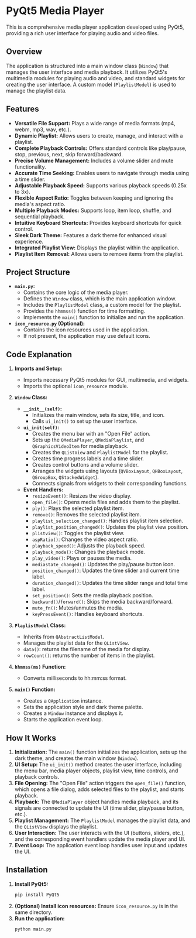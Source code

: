 # PyQt5 Media Player

This is a comprehensive media player application developed using PyQt5,
providing a rich user interface for playing audio and video files.

## Overview

The application is structured into a main window class (`Window`) that manages the user interface and media playback. It utilizes PyQt5's multimedia modules for playing audio and video, and standard widgets for creating the user interface. A custom model (`PlaylistModel`) is used to manage the playlist data.

## Features

* **Versatile File Support:** Plays a wide range of media formats (mp4, webm, mp3, wav, etc.).
* **Dynamic Playlist:** Allows users to create, manage, and interact with a playlist.
* **Complete Playback Controls:** Offers standard controls like play/pause, stop, previous, next, skip forward/backward.
* **Precise Volume Management:** Includes a volume slider and mute functionality.
* **Accurate Time Seeking:** Enables users to navigate through media using a time slider.
* **Adjustable Playback Speed:** Supports various playback speeds (0.25x to 3x).
* **Flexible Aspect Ratio:** Toggles between keeping and ignoring the media's aspect ratio.
* **Multiple Playback Modes:** Supports loop, item loop, shuffle, and sequential playback.
* **Intuitive Keyboard Shortcuts:** Provides keyboard shortcuts for quick control.
* **Sleek Dark Theme:** Features a dark theme for enhanced visual experience.
* **Integrated Playlist View:** Displays the playlist within the application.
* **Playlist Item Removal:** Allows users to remove items from the playlist.

## Project Structure

* **`main.py`:**
    * Contains the core logic of the media player.
    * Defines the `Window` class, which is the main application window.
    * Includes the `PlaylistModel` class, a custom model for the playlist.
    * Provides the `hhmmss()` function for time formatting.
    * Implements the `main()` function to initialize and run the application.
* **`icon_resource.py` (Optional):**
    * Contains the icon resources used in the application.
    * If not present, the application may use default icons.

## Code Explanation

1.  **Imports and Setup:**
    * Imports necessary PyQt5 modules for GUI, multimedia, and widgets.
    * Imports the optional `icon_resource` module.

2.  **`Window` Class:**
    * **`__init__(self)`:**
        * Initializes the main window, sets its size, title, and icon.
        * Calls `ui_init()` to set up the user interface.
    * **`ui_init(self)`:**
        * Creates the menu bar with an "Open File" action.
        * Sets up the `QMediaPlayer`, `QMediaPlaylist`, and `QGraphicsVideoItem` for media playback.
        * Creates the `QListView` and `PlaylistModel` for the playlist.
        * Creates time progress labels and a time slider.
        * Creates control buttons and a volume slider.
        * Arranges the widgets using layouts (`QVBoxLayout`, `QHBoxLayout`, `QGroupBox`, `QStackedWidget`).
        * Connects signals from widgets to their corresponding functions.
    * **Event Handlers:**
        * `resizeEvent()`: Resizes the video display.
        * `open_file()`: Opens media files and adds them to the playlist.
        * `ply()`: Plays the selected playlist item.
        * `remove()`: Removes the selected playlist item.
        * `playlist_selection_changed()`: Handles playlist item selection.
        * `playlist_position_changed()`: Updates the playlist view position.
        * `plistview()`: Toggles the playlist view.
        * `aspRatio()`: Changes the video aspect ratio.
        * `playback_speed()`: Adjusts the playback speed.
        * `playback_mode()`: Changes the playback mode.
        * `play_video()`: Plays or pauses the media.
        * `mediastate_changed()`: Updates the play/pause button icon.
        * `position_changed()`: Updates the time slider and current time label.
        * `duration_changed()`: Updates the time slider range and total time label.
        * `set_position()`: Sets the media playback position.
        * `backward()`/`forward()`: Skips the media backward/forward.
        * `mute_fn()`: Mutes/unmutes the media.
        * `keyPressEvent()`: Handles keyboard shortcuts.

3.  **`PlaylistModel` Class:**
    * Inherits from `QAbstractListModel`.
    * Manages the playlist data for the `QListView`.
    * `data()`: returns the filename of the media for display.
    * `rowCount()`: returns the number of items in the playlist.

4.  **`hhmmss(ms)` Function:**
    * Converts milliseconds to hh:mm:ss format.

5.  **`main()` Function:**
    * Creates a `QApplication` instance.
    * Sets the application style and dark theme palette.
    * Creates a `Window` instance and displays it.
    * Starts the application event loop.

## How It Works

1.  **Initialization:** The `main()` function initializes the application,
    sets up the dark theme, and creates the main window (`Window`).
2.  **UI Setup:** The `ui_init()` method creates the user interface,
    including the menu bar, media player objects, playlist view,
    time controls, and playback controls.
3.  **File Opening:** The "Open File" action triggers the `open_file()` function,
    which opens a file dialog, adds selected files to the playlist, and starts playback.
4.  **Playback:** The `QMediaPlayer` object handles media playback,
    and its signals are connected to update the UI (time slider, play/pause button, etc.).
5.  **Playlist Management:** The `PlaylistModel` manages the playlist data,
    and the `QListView` displays the playlist.
6.  **User Interaction:** The user interacts with the UI (buttons, sliders, etc.),
    and the corresponding event handlers update the media player and UI.
7.  **Event Loop:** The application event loop handles user input and updates the UI.

## Installation

1.  **Install PyQt5:**
    ```bash
    pip install PyQt5
    ```
2.  **(Optional) Install icon resources:**
    Ensure `icon_resource.py` is in the same directory.
3.  **Run the application:**
    ```bash
    python main.py
    ```

